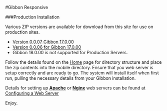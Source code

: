 #Gibbon Responsive 

###Production Installation

Various ZIP versions are available for download from this site for use on production sites. 

* [Version 0.0.07 Gibbon 17.0.00](/Download/Gibbon-Mobile.0.0.07.zip/)
* [Version 0.0.06 for Gibbon 17.0.00](/Download/Gibbon-Mobile.0.0.06.zip/)
* Gibbon 18.0.00 is not supported for Production Servers.

Follow the details found on the [Home](/Start/Installation/) page for directory structure and place the zip contents into the mobile directory.  Ensure that you web server is setup correctly and are ready to go.  The system will install itself when first run, pulling the necessary details from your Gibbon installation.

Details for setting up [__Apache__](/Install/Apache-2.4) or [__Nginx__](/Install/Nginx) web servers can be found at [Configuring a Web Server](https://symfony.com/doc/current/setup/web_server_configuration.html)

Enjoy.